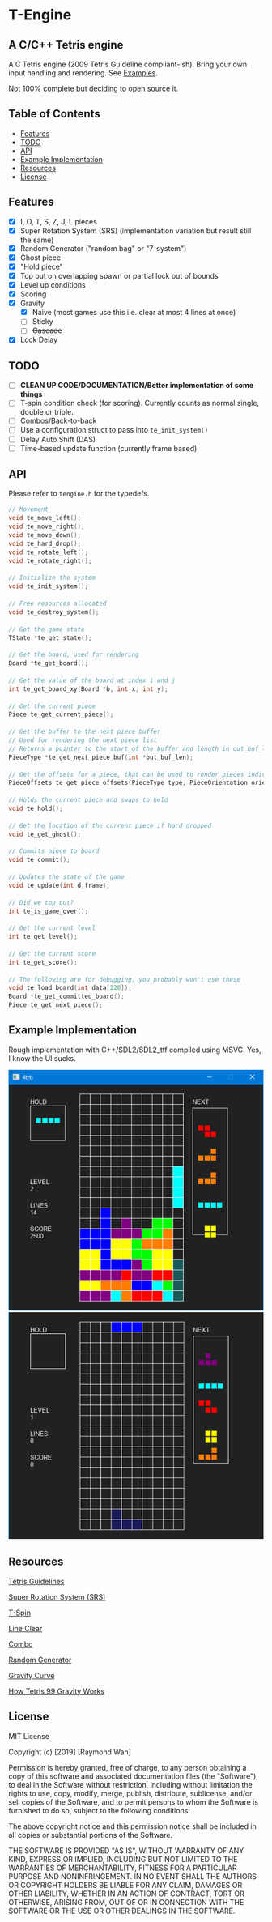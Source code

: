 # T-Engine
## A C/C++ Tetris engine

A C Tetris engine (2009 Tetris Guideline compliant-ish).
Bring your own input handling and rendering. See [Examples](#example-implementation).

Not 100% complete but deciding to open source it.

## Table of Contents

- [Features](#features)
- [TODO](#todo)
- [API](#api)
- [Example Implementation](#example-implementation)
- [Resources](#resources)
- [License](#license)

## Features

- [x] I, O, T, S, Z, J, L pieces
- [x] Super Rotation System (SRS) (implementation variation but result still the same)
- [x] Random Generator ("random bag" or "7-system")
- [x] Ghost piece
- [x] "Hold piece"
- [x] Top out on overlapping spawn or partial lock out of bounds
- [x] Level up conditions
- [x] Scoring
- [x] Gravity
  - [x] Naive (most games use this i.e. clear at most 4 lines at once)
  - [ ] ~~Sticky~~
  - [ ] ~~Cascade~~
- [x] Lock Delay

## TODO

- [ ] **CLEAN UP CODE/DOCUMENTATION/Better implementation of some things**
- [ ] T-spin condition check (for scoring). Currently counts as normal single, double or triple.
- [ ] Combos/Back-to-back
- [ ] Use a configuration struct to pass into `te_init_system()`
- [ ] Delay Auto Shift (DAS)
- [ ] Time-based update function (currently frame based)

## API

Please refer to `tengine.h` for the typedefs.


```c
// Movement
void te_move_left();
void te_move_right();
void te_move_down();
void te_hard_drop();
void te_rotate_left();
void te_rotate_right();

// Initialize the system
void te_init_system();

// Free resources allocated
void te_destroy_system();

// Get the game state
TState *te_get_state();

// Get the board, used for rendering
Board *te_get_board();

// Get the value of the board at index i and j
int te_get_board_xy(Board *b, int x, int y);

// Get the current piece
Piece te_get_current_piece();

// Get the buffer to the next piece buffer
// Used for rendering the next piece list
// Returns a pointer to the start of the buffer and length in out_buf_length
PieceType *te_get_next_piece_buf(int *out_buf_len);

// Get the offsets for a piece, that can be used to render pieces individually
PieceOffsets te_get_piece_offsets(PieceType type, PieceOrientation orientation);

// Holds the current piece and swaps to held
void te_hold();

// Get the location of the current piece if hard dropped
void te_get_ghost();

// Commits piece to board
void te_commit();

// Updates the state of the game
void te_update(int d_frame);

// Did we top out?
int te_is_game_over();

// Get the current level
int te_get_level();

// Get the current score
int te_get_score();

// The following are for debugging, you probably won't use these
void te_load_board(int data[220]);
Board *te_get_committed_board();
Piece te_get_next_piece();
```

## Example Implementation

Rough implementation with C++/SDL2/SDL2_ttf compiled using MSVC. Yes, I know the UI sucks.

![screenshot of gameplay](examples/screenshot.png)
![demo gif of gameplay](examples/demo.gif)

## Resources

[Tetris Guidelines](https://tetris.wiki/Tetris_Guideline)

[Super Rotation System (SRS)](http://harddrop.com/wiki/SRS)

[T-Spin](http://harddrop.com/wiki/T-Spin)

[Line Clear](https://tetris.wiki/Line_clear)

[Combo](http://harddrop.com/wiki/Combo)

[Random Generator](http://harddrop.com/wiki/Random_Generator)

[Gravity Curve](https://harddrop.com/wiki/Tetris_Worlds)

[How Tetris 99 Gravity Works](https://old.reddit.com/r/Tetris99/comments/c03g2i/how_tetris_99_gravity_works)


## License

MIT License

Copyright (c) [2019] [Raymond Wan]

Permission is hereby granted, free of charge, to any person obtaining a copy
of this software and associated documentation files (the "Software"), to deal
in the Software without restriction, including without limitation the rights
to use, copy, modify, merge, publish, distribute, sublicense, and/or sell
copies of the Software, and to permit persons to whom the Software is
furnished to do so, subject to the following conditions:

The above copyright notice and this permission notice shall be included in all
copies or substantial portions of the Software.

THE SOFTWARE IS PROVIDED "AS IS", WITHOUT WARRANTY OF ANY KIND, EXPRESS OR
IMPLIED, INCLUDING BUT NOT LIMITED TO THE WARRANTIES OF MERCHANTABILITY,
FITNESS FOR A PARTICULAR PURPOSE AND NONINFRINGEMENT. IN NO EVENT SHALL THE
AUTHORS OR COPYRIGHT HOLDERS BE LIABLE FOR ANY CLAIM, DAMAGES OR OTHER
LIABILITY, WHETHER IN AN ACTION OF CONTRACT, TORT OR OTHERWISE, ARISING FROM,
OUT OF OR IN CONNECTION WITH THE SOFTWARE OR THE USE OR OTHER DEALINGS IN THE
SOFTWARE.
